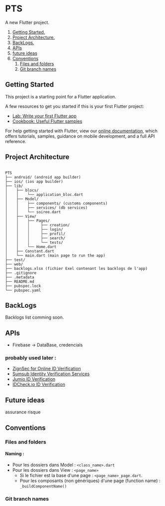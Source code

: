 # PTS

A new Flutter project.

1. [Getting Started.](#getting-started)
2. [Project Architecture.](#project-architecture)
3. [BackLogs.](#backlogs)
4. [APIs](#apis)
5. [future ideas](#future-ideas)
6. [Conventions](#conventions)
    1. [Files and folders](#files-and-folders)
    2. [Git branch names](#git-branch-names)

## Getting Started

This project is a starting point for a Flutter application.

A few resources to get you started if this is your first Flutter project:

- [Lab: Write your first Flutter app](https://flutter.dev/docs/get-started/codelab)
- [Cookbook: Useful Flutter samples](https://flutter.dev/docs/cookbook)

For help getting started with Flutter, view our
[online documentation](https://flutter.dev/docs), which offers tutorials,
samples, guidance on mobile development, and a full API reference.

## Project Architecture

<pre><code>
PTS
├── android/ (android app builder)
├── ios/ (ios app builder)
├── lib/
│    ├── blocs/
│    │    └── application_bloc.dart
│    ├── Model/
│    │    ├── components/ (customs components)
│    │    ├── services/ (db services)
│    │    └── soiree.dart
│    ├── View/
│    │    ├── Pages/
│    │    │     ├── creation/
│    │    │     ├── login/
│    │    │     ├── profil/
│    │    │     ├── search/
│    │    │     └── tests/
│    │    └── Home.dart
│    ├── Constant.dart
│    └── main.dart (main page to run the app)
├── test/
├── web/
├── backlogs.xlsx (fichier Exel contenant les backlogs de l'app)
├── .gitignore
├── .metadata
├── README.md
├── pubspec.lock
└── pubspec.yaml
</pre></code>

## BackLogs

Backlogs list comming soon.

## APIs

- Firebase -> DataBase, credencials

### probably used later :
- [ZignSec for Online ID Verification](https://zignsec.com/products/online-id-verification/)
- [Sumsub Identity Verification Services](https://sumsub.com/identity-verification/?utm_source=google&utm_medium=cpc&utm_campaign=Target_search_requests_Germany_France_Israel_Spain&utm_term=identity%20verification&utm_content=119238569925||)
- [Jumio ID Verification](https://www.jumio.com/fr/produits/id-verification/)
- [IDCheck.io ID Verification](https://fr.idcheck.io/)

## Future ideas

assurance risque

## Conventions

### Files and folders

#### Naming :

- Pour les dossiers dans Model : `<class_name>.dart`
- Pour les dossiers dans View : `<page_name>`
    - Si le fichier est la base d'une page : `<page_name>_page.dart`.
    - Pour les composants (non génériques) d'une page (function name) : `_buildComponentName()`

### Git branch names
